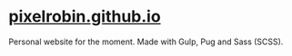 # [pixelrobin.github.io](https://pixelrobin.github.io)

Personal website for the moment. Made with Gulp, Pug and Sass (SCSS).
